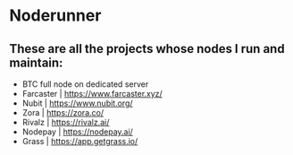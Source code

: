 # Noderunner
## These are all the projects whose nodes I run and maintain:
+ BTC full node on dedicated server
+ Farcaster  |  https://www.farcaster.xyz/
+ Nubit  |  https://www.nubit.org/
+ Zora  |  https://zora.co/
+ Rivalz  |  https://rivalz.ai/
+ Nodepay  |  https://nodepay.ai/
+ Grass  |  https://app.getgrass.io/
